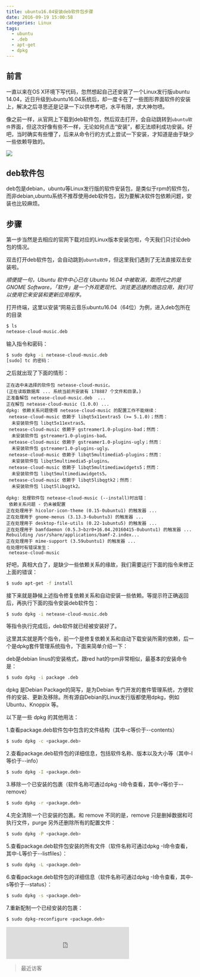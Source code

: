 ```yaml
---
title: ubuntu16.04安装deb软件包步骤
date: 2016-09-19 15:00:58
categories: Linux
tags: 
  - ubuntu
  - .deb
  - apt-get
  - dpkg
---
```

## 前言

一直以来在OS X环境下写代码，忽然想起自己还安装了一个Linux发行版ubuntu 14.04，近日升级到ubuntu16.04系统后，却一度卡在了一些图形界面软件的安装上，解决之后寻思还是记录一下以供参考吧，水平有限，求大神勿喷。

像之前一样，从官网上下载到deb软件包，然后双击打开，会自动跳转到`ubuntu软件`界面，但这次好像有些不一样，无论如何点击“安装”，都无法顺利成功安装。好吧，当时确实有些懵了，后来从命令行的方式上尝试一下安装，才知道是由于缺少一些依赖导致的。
<!--more-->
![](http://ww4.sinaimg.cn/large/873fcdb7jw1f87mas01elj212i0x6tgi.jpg)

## deb软件包

deb包是debian，ubuntu等Linux发行版的软件安装包，是类似于rpm的软件包，而非debian,ubuntu系统不推荐使用deb软件包，因为要解决软件包依赖问题，安装也比较麻烦。

## 步骤

第一步当然是去相应的官网下载对应的Linux版本安装包啦，今天我们只讨论deb包的情况。

双击打开deb软件包，会自动跳到`ubuntu软件`，但这里我们遇到了无法直接双击安装啦。

*顺便提一句，Ubuntu 软件中心已在 Ubuntu 16.04 中被取消，取而代之的是 GNOME Software。「软件」是一个外观更现代、浏览更迅捷的商店应用，我们可以使用它来安装和更新应用程序。*

打开终端，这里以安装“网易云音乐ubuntu16.04（64位）为例，进入deb包所在的目录

```bash
$ ls
netease-cloud-music.deb
```

输入指令和密码：

```bash
$ sudo dpkg -i netease-cloud-music.deb
[sudo] tc 的密码：
```

之后就出现了下面的情形：

```bahs
正在选中未选择的软件包 netease-cloud-music。
(正在读取数据库 ... 系统当前共安装有 178887 个文件和目录。)
正准备解包 netease-cloud-music.deb  ...
正在解包 netease-cloud-music (1.0.0) ...
dpkg: 依赖关系问题使得 netease-cloud-music 的配置工作不能继续：
 netease-cloud-music 依赖于 libqt5x11extras5 (>= 5.1.0)；然而：
  未安装软件包 libqt5x11extras5。
 netease-cloud-music 依赖于 gstreamer1.0-plugins-bad；然而：
  未安装软件包 gstreamer1.0-plugins-bad。
 netease-cloud-music 依赖于 gstreamer1.0-plugins-ugly；然而：
  未安装软件包 gstreamer1.0-plugins-ugly。
 netease-cloud-music 依赖于 libqt5multimedia5-plugins；然而：
  未安装软件包 libqt5multimedia5-plugins。
 netease-cloud-music 依赖于 libqt5multimediawidgets5；然而：
  未安装软件包 libqt5multimediawidgets5。
 netease-cloud-music 依赖于 libqt5libqgtk2；然而：
  未安装软件包 libqt5libqgtk2。

dpkg: 处理软件包 netease-cloud-music (--install)时出错：
 依赖关系问题 - 仍未被配置
正在处理用于 hicolor-icon-theme (0.15-0ubuntu1) 的触发器 ...
正在处理用于 gnome-menus (3.13.3-6ubuntu3) 的触发器 ...
正在处理用于 desktop-file-utils (0.22-1ubuntu5) 的触发器 ...
正在处理用于 bamfdaemon (0.5.3~bzr0+16.04.20160415-0ubuntu1) 的触发器 ...
Rebuilding /usr/share/applications/bamf-2.index...
正在处理用于 mime-support (3.59ubuntu1) 的触发器 ...
在处理时有错误发生：
 netease-cloud-music
```

好吧，真相大白了，是缺少一些依赖关系的缘故，我们需要运行下面的指令来修正上面的错误：

```bash
$ sudo apt-get -f install
```

接下来就是静候上述指令修复依赖关系和自动安装一些依赖。等提示符正确返回后，再执行下面的指令安装deb软件包：

```bash
$ sudo dpkg -i netease-cloud-music.deb
```

等指令执行完成后，deb软件就已经被安装好了。



这里其实就是两个指令，前一个是修复依赖关系和自动下载安装所需的依赖，后一个是dpkg套件管理系统指令，下面来简单介绍一下：

deb是debian linus的安装格式，跟red hat的rpm非常相似，最基本的安装命令是：

```bash
$ sudo dpkg -i package .deb
```

dpkg 是Debian Package的简写，是为Debian 专门开发的套件管理系统，方便软件的安装、更新及移除。所有源自Debian的Linux发行版都使用dpkg，例如Ubuntu、Knoppix 等。



以下是一些 dpkg 的其他用法：

1.查看package.deb软件包中包含的文件结构（其中-c等价于--contents）

```bash
$ sudo dpkg -c <package.deb>
```

2.查看package.deb软件包的详细信息，包括软件名称、版本以及大小等（其中-I等价于--info）

```bash
$ sudo dpkg -I <package.deb>
```

3.移除一个已安装的包裹（软件名称可通过dpkg -I命令查看，其中-r等价于--remove）

```bash
$ sudo dpkg -r <package.deb>
```

4.完全清除一个已安装的包裹。和 remove 不同的是，remove 只是删掉数据和可执行文件，purge 另外还删除所有的配置文件：

```bash
$ sudo dpkg -P <package.deb>
```

5.查看package.deb软件包安装的所有文件（软件名称可通过dpkg -I命令查看，其中-L等价于--listfiles）：

```bash
$ sudo dpkg -L <package.deb>
```

6.查看package.deb软件包的详细信息（软件名称可通过dpkg -I命令查看，其中-s等价于--status）：

```bash
$ sudo dpkg -s <package.deb>
```

7.重新配制一个已经安装的包裹：

```bash
$ sudo dpkg-reconfigure <package.deb>
```
<iframe frameborder="no" border="0" marginwidth="0" marginheight="0" width=330 height=86 src="http://music.163.com/outchain/player?type=2&id=25638810&auto=1&height=66"></iframe>

>最近访客

<div class="ds-recent-visitors" data-num-items="28" data-avatar-size="42" id="ds-recent-visitors"></div>
<br>
